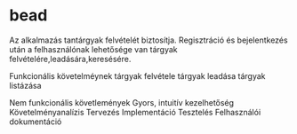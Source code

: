 # bead
Az alkalmazás tantárgyak felvételét biztosítja. Regisztráció és bejelentkezés után a felhasználónak lehetősége van tárgyak felvételére,leadására,keresésére.
  
  Funkcionális követelméynek
    tárgyak felvétele
    tárgyak leadása
    tárgyak listázása
  
  Nem funkcionális követlemények
    Gyors, intuitív kezelhetőség
Követelményanalízis
Tervezés
Implementáció
Tesztelés
Felhasználói dokumentáció

